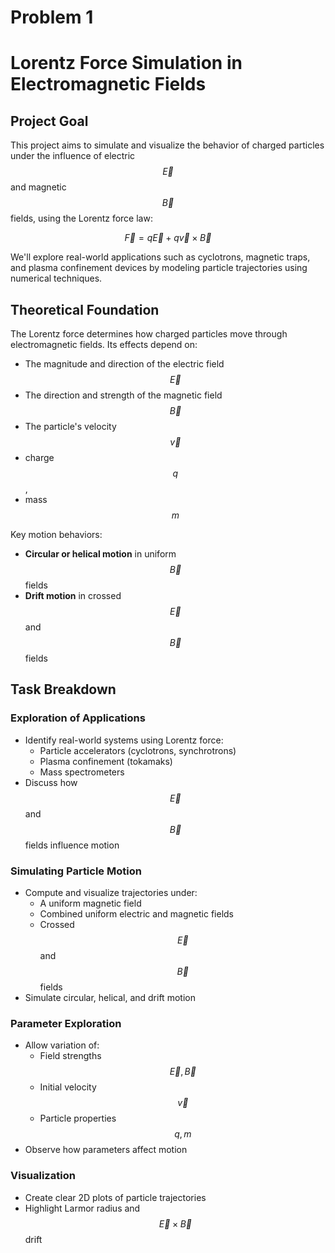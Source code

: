 # Problem 1
# Lorentz Force Simulation in Electromagnetic Fields

## Project Goal
This project aims to simulate and visualize the behavior of charged particles under the influence of electric $$ \vec{E} $$ and magnetic $$ \vec{B} $$ fields, using the Lorentz force law:

$$
\vec{F} = q\vec{E} + q\vec{v} \times \vec{B}
$$

We'll explore real-world applications such as cyclotrons, magnetic traps, and plasma confinement devices by modeling particle trajectories using numerical techniques.

## Theoretical Foundation
The Lorentz force determines how charged particles move through electromagnetic fields. Its effects depend on:

- The magnitude and direction of the electric field $$ \vec{E} $$
- The direction and strength of the magnetic field $$ \vec{B} $$
- The particle's velocity $$ \vec{v} $$ 
- charge $$ q $$, 
- mass $$ m $$

Key motion behaviors:

- **Circular or helical motion** in uniform $$ \vec{B} $$ fields  
- **Drift motion** in crossed $$ \vec{E} $$ and $$ \vec{B} $$ fields

## Task Breakdown

### Exploration of Applications
- Identify real-world systems using Lorentz force:
  - Particle accelerators (cyclotrons, synchrotrons)
  - Plasma confinement (tokamaks)
  - Mass spectrometers
- Discuss how $$ \vec{E} $$ and $$ \vec{B} $$ fields influence motion

### Simulating Particle Motion
- Compute and visualize trajectories under:
  - A uniform magnetic field
  - Combined uniform electric and magnetic fields
  - Crossed $$ \vec{E} $$ and $$ \vec{B} $$ fields
- Simulate circular, helical, and drift motion

### Parameter Exploration
- Allow variation of:
  - Field strengths $$ \vec{E}, \vec{B} $$
  - Initial velocity $$ \vec{v} $$
  - Particle properties $$ q, m $$
- Observe how parameters affect motion

### Visualization
- Create clear 2D plots of particle trajectories  
- Highlight Larmor radius and $$ \vec{E} \times \vec{B} $$ drift

